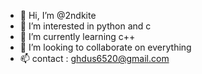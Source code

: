 - 👋 Hi, I’m @2ndkite
- 👀 I’m interested in python and c
- 🌱 I’m currently learning c++
- 💞️ I’m looking to collaborate on everything
- 📫 contact : ghdus6520@gmail.com

<!---
2ndkite/2ndkite is a ✨ special ✨ repository because its `README.md` (this file) appears on your GitHub profile.
You can click the Preview link to take a look at your changes.
--->
